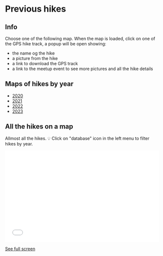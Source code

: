# Previous hikes

## Info

Choose one of the following map. When the map is loaded, click on one of the GPS hike track, a popup will be open showing:

- the name og the hike
- a picture from the hike
- a link to download the GPS track
- a link to the meetup event to see more pictures and all the hike details

## Maps of hikes by year

- [2020](https://umap.openstreetmap.fr/en/map/grenoble-adventure-club-2020-hikes_854127)
- [2021](https://umap.openstreetmap.fr/en/map/grenoble-adventure-club-2021-hikes_854133)
- [2022](https://umap.openstreetmap.fr/en/map/grenoble-adventure-club-2022-hikes_889713)
- [2023](https://umap.openstreetmap.fr/en/map/grenoble-adventure-club-2023-hikes_894210)

## All the hikes on a map

Allmost all the hikes. 💡 Click on "database" icon in the left menu to filter hikes by year.

<iframe width="100%" height="300px" frameborder="0" allowfullscreen src="//umap.openstreetmap.fr/en/map/grenoble-adventure-club-all-hikes_730469?scaleControl=false&miniMap=false&scrollWheelZoom=false&zoomControl=true&allowEdit=false&moreControl=true&searchControl=null&tilelayersControl=null&embedControl=null&datalayersControl=true&onLoadPanel=undefined&captionBar=false"></iframe><p><a href="//umap.openstreetmap.fr/en/map/grenoble-adventure-club-all-hikes_730469">See full screen</a></p>
